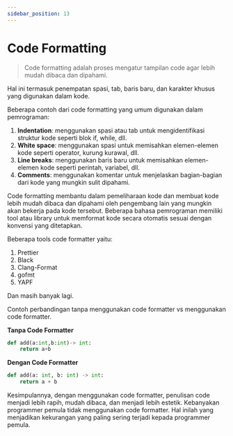 ```yaml
---
sidebar_position: 13
---
```


# Code Formatting

> Code formatting adalah proses mengatur tampilan code agar lebih mudah dibaca dan dipahami.

Hal ini termasuk penempatan spasi, tab, baris baru, dan karakter khusus yang digunakan dalam kode.

Beberapa contoh dari code formatting yang umum digunakan dalam pemrograman:

1. **Indentation**: menggunakan spasi atau tab untuk mengidentifikasi struktur kode seperti blok if, while, dll.
2. **White space**: menggunakan spasi untuk memisahkan elemen-elemen kode seperti operator, kurung kurawal, dll.
3. **Line breaks**: menggunakan baris baru untuk memisahkan elemen-elemen kode seperti perintah, variabel, dll.
4. **Comments**: menggunakan komentar untuk menjelaskan bagian-bagian dari kode yang mungkin sulit dipahami.

Code formatting membantu dalam pemeliharaan kode dan membuat kode lebih mudah dibaca dan dipahami oleh pengembang lain yang mungkin akan bekerja pada kode tersebut. Beberapa bahasa pemrograman memiliki tool atau library untuk memformat kode secara otomatis sesuai dengan konvensi yang ditetapkan.

Beberapa tools code formatter yaitu:

1. Prettier
2. Black
3. Clang-Format
4. gofmt
5. YAPF

Dan masih banyak lagi.

Contoh perbandingan tanpa menggunakan code formatter vs menggunakan code formatter.

**Tanpa Code Formatter**

```python
def add(a:int,b:int)-> int:
    return a+b
```

**Dengan Code Formatter**

```python
def add(a: int, b: int) -> int:
    return a + b
```

Kesimpulannya, dengan menggunakan code formatter, penulisan code menjadi lebih rapih, mudah dibaca, dan menjadi lebih estetik. Kebanyakan programmer pemula tidak menggunakan code formatter. Hal inilah yang menjadikan kekurangan yang paling sering terjadi kepada programmer pemula.
